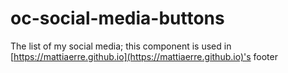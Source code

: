 # oc-social-media-buttons

The list of my social media; this component is used in [https://mattiaerre.github.io](https://mattiaerre.github.io)'s footer
